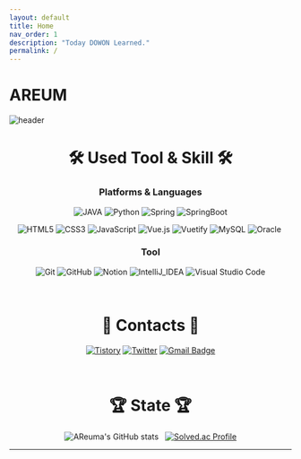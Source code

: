```yaml
---
layout: default
title: Home
nav_order: 1
description: "Today DOWON Learned."
permalink: /
---
```


# AREUM
<p><img src="https://capsule-render.vercel.app/api?type=soft&amp;&amp;fontColor=003458&amp;color=c6e0fb&amp;height=300&amp;section=header&amp;text=Areuma&amp;fontSize=100" alt="header"></p>

<h1 align="center"> 🛠 Used Tool & Skill 🛠</h1>

<h3 align="center"> Platforms & Languages </h3>




<div align="center">
<img src="https://img.shields.io/badge/Java-007396?style=flat-square&amp;logo=Java&amp;logoColor=white" alt="JAVA">&nbsp;<img src="https://img.shields.io/badge/Python-3776AB?style=flat-square&amp;logo=Python&amp;logoColor=white" alt="Python">&nbsp;<img src="https://img.shields.io/badge/Spring-6DB33F?style=flat-square&amp;logo=Spring&amp;logoColor=white" alt="Spring">&nbsp;<img src="https://img.shields.io/badge/Spring_Boot-6DB33F?style=flat-square&amp;logo=Spring%20Boot&amp;logoColor=white" alt="SpringBoot">

<img src="https://img.shields.io/badge/HTML5-E34F26?style=flat-square&amp;logo=HTML5&amp;logoColor=white" alt="HTML5">&nbsp;<img src="https://img.shields.io/badge/CSS3-1572B6?style=flat-square&amp;logo=CSS3&amp;logoColor=white" alt="CSS3">&nbsp;<img src="https://img.shields.io/badge/JavaScript-F7DF1E?style=flat-square&amp;logo=JavaScript&amp;logoColor=white" alt="JavaScript">&nbsp;<img src="https://img.shields.io/badge/Vue.js-4FC08D?style=flat-square&amp;logo=Vue.js&amp;logoColor=white" alt="Vue.js">&nbsp;<img src="https://img.shields.io/badge/Vuetify-1867C0?style=flat-square&amp;logo=Vuetify&amp;logoColor=white" alt="Vuetify">&nbsp;<img src="https://img.shields.io/badge/MySQL-4479A1?style=flat-square&amp;logo=MySQL&amp;logoColor=white" alt="MySQL">&nbsp;<img src="https://img.shields.io/badge/Oracle-F80000.svg?&amp;style=flat-square&amp;logo=Oracle&amp;logoColor=white" alt="Oracle">&nbsp;<br>
</div>



<p><h3 align="center">Tool </h3></p>
<p align="center">
<img src="https://img.shields.io/badge/Git-F05032?style=flat-square&amp;logo=Git&amp;logoColor=white" alt="Git"> <img src="https://img.shields.io/badge/GitHub-181717?style=flat-square&amp;logo=GitHub&amp;logoColor=white" alt="GitHub"> <img src="https://img.shields.io/badge/Notion-000000?style=flat-square&amp;logo=Notion&amp;logoColor=white" alt="Notion"> <img src="https://img.shields.io/badge/IntelliJ_IDEA-000000?style=flat-square&amp;logo=IntelliJ%20IDEA&amp;logoColor=white" alt="IntelliJ_IDEA"> <img src="https://img.shields.io/badge/Visual%20Studio%20Code-007ACC.svg?&amp;style=flat-square&amp;logo=Visual%20Studio%20Code&amp;logoColor=white" alt="Visual Studio Code"> 
</p>



<br/> 

<p><h1 align="center"> 🌟 Contacts 🌟 </h1></p>
<p align="center">
<a href="https://meur.tistory.com/"><img src="https://img.shields.io/badge/Tistory-000000?style=flat-square&amp;logo=Tistory&amp;logoColor=white" alt="Tistory"></a>  <a href="https://twitter.com/muer_i"><img src="https://img.shields.io/badge/Twitter-1DA1F2?style=flat-square&amp;logo=Twitter&amp;logoColor=white" alt="Twitter"></a> <a href="mailto:kuuniin@gmail.com"><img src="https://img.shields.io/badge/Gmail-d14836?style=flat-square&amp;logo=Gmail&amp;logoColor=white&amp;link=mailto:kuuniin@gmail.com" alt="Gmail Badge"></a>
</p>

<br/>

<p><h1 align="center"> 🏆 State 🏆 </h1></p>
<p align="center">
<img src="https://github-readme-stats.vercel.app/api?username=AReuma&amp;show_icons=true&amp;title_color=1b1a42&amp;text_color=000000&amp;icon_color=0b8ce5&amp;bg_color=eff1f5&amp;locale=en" alt="AReuma&#39;s GitHub stats">&nbsp;&nbsp;&nbsp;<a href="https://solved.ac/kuuniin/"><img src="http://mazassumnida.wtf/api/v2/generate_badge?boj=kuuniin" alt="Solved.ac Profile"></a> 
</p>

---
